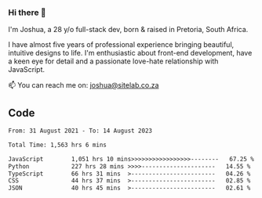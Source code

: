 ### Hi there 👋

I'm Joshua, a 28 y/o full-stack dev, born & raised in Pretoria, South Africa. 

I have almost five years of professional experience bringing beautiful, intuitive designs to life. I'm enthusiastic about front-end development, have a keen eye for detail and a passionate love-hate relationship with JavaScript.

📫 You can reach me on: joshua@sitelab.co.za

## **Code**

<!--START_SECTION:waka-->

```txt
From: 31 August 2021 - To: 14 August 2023

Total Time: 1,563 hrs 6 mins

JavaScript        1,051 hrs 10 mins>>>>>>>>>>>>>>>>>--------   67.25 %
Python            227 hrs 28 mins >>>>---------------------   14.55 %
TypeScript        66 hrs 31 mins  >------------------------   04.26 %
CSS               44 hrs 37 mins  >------------------------   02.85 %
JSON              40 hrs 45 mins  >------------------------   02.61 %
```

<!--END_SECTION:waka-->
